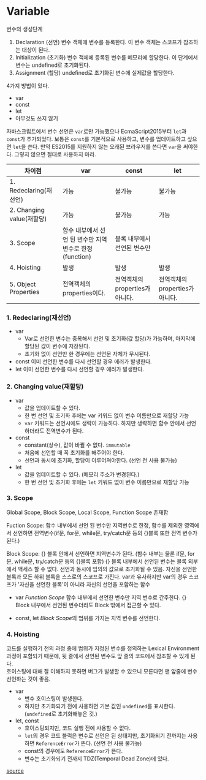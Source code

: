 # Variable

변수의 생성단계
1. Declaration (선언)
변수 객체에 변수를 등록한다. 이 변수 객체는 스코프가 참조하는 대상이 된다.
2. Initialization (초기화)
변수 객체에 등록된 변수를 메모리에 할당한다. 이 단계에서 변수는 undefined로 초기화된다.
3. Assignment (할당)
undefined로 초기화된 변수에 실제값을 할당한다.


4가지 방법이 있다.
- var
- const
- let
- 아무것도 쓰지 않기

자바스크립트에서 변수 선언은 `var`로만 가능했으나 EcmaScript2015부터 `let`과 `const`가 추가되었다. 보통은 `const`를 기본적으로 사용하고, 변수를 업데이트하고 싶으면 `let`을 쓴다. 만약 ES2015를 지원하지 않는 오래된 브라우저를 쓴다면 `var`을 써야한다. 그렇지 않으면 절대로 사용하지 마라.

|차이점|var|const|let|
|------|---|---|---|
|1. Redeclaring(재선언)|가능|불가능|불가능|
|2. Changing value(재할당)|가능|불가능|가능|
|3. Scope|함수 내부에서 선언 된 변수만 지역변수로 한정(function)|블록 내부에서 선언된 변수만||
|4. Hoisting|발생|발생|발생|
|5. Object Properties|전역객체의 properties이다.|전역객체의 properties가 아니다.|전역객체의 properties가 아니다.|


### 1. Redeclaring(재선언)
- var 
    - Var로 선언한 변수는 중복해서 선언 및 초기화(값 할당)가 가능하며, 마지막에 할당된 값이 변수에 저장된다. 
    - 초기화 없이 선언만 한 경우에는 선언문 자체가 무시된다. 
- const
이미 선언한 변수를 다시 선언할 경우 에러가 발생한다.
- let
이미 선언한 변수를 다시 선언할 경우 에러가 발생한다.

### 2. Changing value(재할당)
- var 
    - 값을 업데이트할 수 있다. 
    - 한 번 선언 및 초기화 후에는 var 키워드 없이 변수 이름만으로 재할당 가능
    - `var` 키워드는 선언시에도 생략이 가능하다. 하지만 생략하면 함수 안에서 선언하더라도 전역변수가 된다.
- const
    - constant(상수), 값이 바뀔 수 없다. `immutable`
    - 처음에 선언할 때 꼭 초기화를 해주어야 한다.
    - 선언과 동시에 초기화, 할당이 이루어져야한다. (선언 전 사용 불가능)
- let
    - 값을 업데이트할 수 있다. (메모리 주소가 변경된다.)
    - 한 번 선언 및 초기화 후에는 `let` 키워드 없이 변수 이름만으로 재할당 가능

### 3. Scope
Global Scope, Block Scope, Local Scope, Function Scope 존재함

Fuction Scope: 함수 내부에서 선언 된 변수만 지역변수로 한정, 함수를 제외한 영역에서 선언하면 전역변수(if문, for문, while문, try/catch문 등의 {}블록 또한 전역 변수가 된다.)

Block Scope: {} 블록 안에서 선언하면 지역변수가 된다. (함수 내부는 물론 if문, for문, while문, try/catch문 등의 {}블록 포함)
{} 블록 내부에서 선언된 변수는 블록 외부에서 액세스 할 수 없다. 선언과 동시에 임의의 값으로 초기화될 수 있음. 자신을 선언한 블록과 모든 하위 블록을 스스로의 스코프로 가진다. var과 유사하지만 var의 경우 스코프가 '자신을 선언한 블록'이 아니라 자신의 선언을 포함하는 함수

- var 
*Function Scope* 함수 내부에서 선언한 변수만 지역 변수로 간주한다. {} Block 내부에서 선언된 변수더라도 Block 밖에서 접근할 수 있다.

- const, let
*Block Scope*의 범위를 가지는 지역 변수를 선언한다. 

### 4. Hoisting
코드를 실행하기 전의 과정 중에 범위가 지정된 변수를 정의하는 Lexical Environment 과정이 포함되기 때문에, 뒷 줄에서 선언된 변수도 앞 줄의 코드에서 참조할 수 있게 된다.  
호이스팅에 대해 잘 이해하지 못하면 버그가 발생할 수 있으니 모른다면 맨 앞줄에 변수 선언하는 것이 좋음.

- var
    - 변수 호이스팅이 발생한다.
    - 하지만 초기화되기 전에 사용하면 기본 값인 `undefined`를 표시한다. (`undefined`로 초기화해놓은 것.)
- let, const
    - 호이스팅되지만, 코드 실행 전에 사용할 수 없다. 
    - `let`의 경우 코드 블럭은 변수로 선언은 된 상태지만, 초기화되기 전까지는 사용하면 `ReferenceError`가 뜬다. (선언 전 사용 불가능)
    - const의 경우에도 `ReferenceError`가 뜬다. 
    - 변수는 초기화되기 전까지 TDZ(Temporal Dead Zone)에 있다.



[source](https://www.w3schools.com/js/js_scope.asp)


